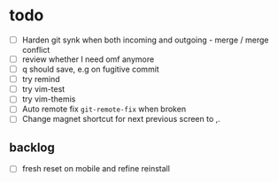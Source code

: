 # todo

- [ ] Harden git synk when both incoming and outgoing - merge / merge conflict
- [ ] review whether I need omf anymore
- [ ] q should save, e.g on fugitive commit
- [ ] try remind
- [ ] try vim-test
- [ ] try vim-themis
- [ ] Auto remote fix `git-remote-fix` when broken
- [ ] Change magnet shortcut for next previous screen to ,.

## backlog

- [ ] fresh reset on mobile and refine reinstall
